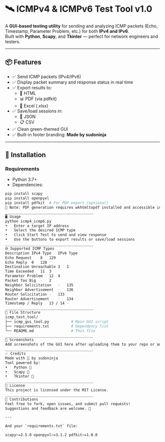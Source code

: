 # 🛰️ ICMPv4 & ICMPv6 Test Tool v1.0

A **GUI-based testing utility** for sending and analyzing ICMP packets (Echo, Timestamp, Parameter Problem, etc.) for both **IPv4 and IPv6**.  
Built with **Python**, **Scapy**, and **Tkinter** — perfect for network engineers and testers.

---

## 📦 Features

- ✅ Send ICMP packets (IPv4/IPv6)
- ✅ Display packet summary and response status in real time
- ✅ Export results to:
  - 📄 HTML  
  - 📊 PDF (via pdfkit)  
  - 📑 Excel (.xlsx)
- ✅ Save/load sessions in:
  - 🔐 JSON  
  - 📋 CSV
- ✅ Clean green-themed GUI
- ✅ Built-in footer branding: **Made by sudoninja**

---

## 🚀 Installation

### Requirements

- Python 3.7+
- Dependencies:

```bash
pip install scapy 
pip install openpyxl
pip install pdfkit  # For PDF export (optional)
🧪 Note: PDF generation requires wkhtmltopdf installed and accessible in your system PATH.
________________________________________
🖥️ Usage
python icmp4_icmp6.py
•	Enter a target IP address
•	Select the desired ICMP type
•	Click Start Test to send and view response
•	Use the buttons to export results or save/load sessions
________________________________________
🌐 Supported ICMP Types
Description	IPv4 Type	IPv6 Type
Echo Request	8	129
Echo Reply	0	128
Destination Unreachable	3	1
Time Exceeded	11	3
Parameter Problem	12	4
Packet Too Big	-	2
Neighbor Solicitation	-	135
Neighbor Advertisement	-	136
Router Solicitation	-	133
Router Advertisement	-	134
Timestamp / Reply	13 / 14	-
________________________________________
📂 File Structure
icmp_test_tool/
├── icmp_gui_tool.py          # Main GUI script
├── requirements.txt          # Dependency list
└── README.md                 # This file
________________________________________
📸 Screenshots
Add screenshots of the GUI here after uploading them to your repo or an image hosting service.
________________________________________
✨ Credits
Made with 💚 by sudoninja
Tool powered by:
•	Python 🐍
•	Scapy 📡
•	Tkinter 🎨
________________________________________
📄 License
This project is licensed under the MIT License.
________________________________________
🤝 Contributions
Feel free to fork, open issues, and submit pull requests!
Suggestions and feedback are welcome. 🚀

---

And your `requirements.txt` file:

scapy>=2.5.0 openpyxl>=3.1.2 pdfkit>=1.0.0
